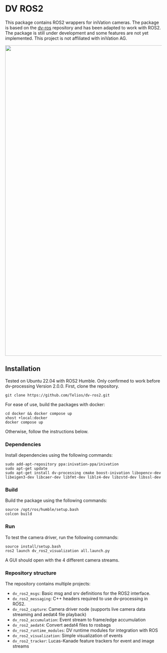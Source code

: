 # DV ROS2

This package contains ROS2 wrappers for iniVation cameras. The package is based on the [dv-ros](https://gitlab.com/inivation/dv/dv-ros) repository and has been adapted to work with ROS2. The package is still under development and some features are not yet implemented. This project is not affiliated with iniVation AG.

<p align="center">
    <img src="images/event_camera_images.gif" width=1000>
</p>

## Installation

Tested on Ubuntu 22.04 with ROS2 Humble. Only confirmed to work before dv-processing Version 2.0.0.
First, clone the repository.
    
```
git clone https://github.com/Telios/dv-ros2.git
```

For ease of use, build the packages with docker:
```
cd docker && docker compose up
xhost +local:docker
docker compose up
```
Otherwise, follow the instructions below.

### Dependencies
Install dependencies using the following commands:

```
sudo add-apt-repository ppa:inivation-ppa/inivation
sudo apt-get update
sudo apt-get install dv-processing cmake boost-inivation libopencv-dev libeigen3-dev libcaer-dev libfmt-dev liblz4-dev libzstd-dev libssl-dev
```

### Build

Build the package using the following commands:

```
source /opt/ros/humble/setup.bash
colcon build
```

### Run

To test the camera driver, run the following commands:

```
source install/setup.bash
ros2 launch dv_ros2_visualization all.launch.py
```
A GUI should open with the 4 different camera streams.

### Repository structure

The repository contains multiple projects:

- `dv_ros2_msgs`: Basic msg and srv definitions for the ROS2 interface.
- `dv_ros2_messaging`: C++ headers required to use dv-processing in ROS2.
- `dv_ros2_capture`: Camera driver node (supports live camera data streaming and aedat4 file playback)
- `dv_ros2_accumulation`: Event stream to frame/edge accumulation
- `dv_ros2_aedat4`: Convert aedat4 files to rosbags 
- `dv_ros2_runtime_modules`: DV runtime modules for integration with ROS
- `dv_ros2_visualization`: Simple visualization of events
- `dv_ros2_tracker`: Lucas-Kanade feature trackers for event and image streams
